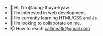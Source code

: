 - 👋 Hi, I’m @aung-thuya-kyaw
- 👀 I’m interested in web development.
- 🌱 I’m currently learning HTML/CSS and Js.
- 💞️ I’m looking to collaborate on me.
- 📫 How to reach callmeatk@gmail.com

<!---
aung-thuya-kyaw/aung-thuya-kyaw is a ✨ special ✨ repository because its `README.md` (this file) appears on your GitHub profile.
You can click the Preview link to take a look at your changes.
--->
